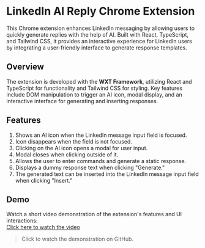 # LinkedIn AI Reply Chrome Extension

This Chrome extension enhances LinkedIn messaging by allowing users to quickly generate replies with the help of AI. Built with React, TypeScript, and Tailwind CSS, it provides an interactive experience for LinkedIn users by integrating a user-friendly interface to generate response templates.

## Overview

The extension is developed with the **WXT Framework**, utilizing React and TypeScript for functionality and Tailwind CSS for styling. Key features include DOM manipulation to trigger an AI icon, modal display, and an interactive interface for generating and inserting responses.

## Features

1. Shows an AI icon when the LinkedIn message input field is focused.
2. Icon disappears when the field is not focused.
3. Clicking on the AI icon opens a modal for user input.
4. Modal closes when clicking outside of it.
5. Allows the user to enter commands and generate a static response.
6. Displays a dummy response text when clicking "Generate."
7. The generated text can be inserted into the LinkedIn message input field when clicking "Insert."

## Demo

Watch a short video demonstration of the extension's features and UI interactions:  
[Click here to watch the video](https://github.com/Shubham-S-Nimje/linkedIn-extension/demo.mp4)

> Click to watch the demonstration on GitHub.
